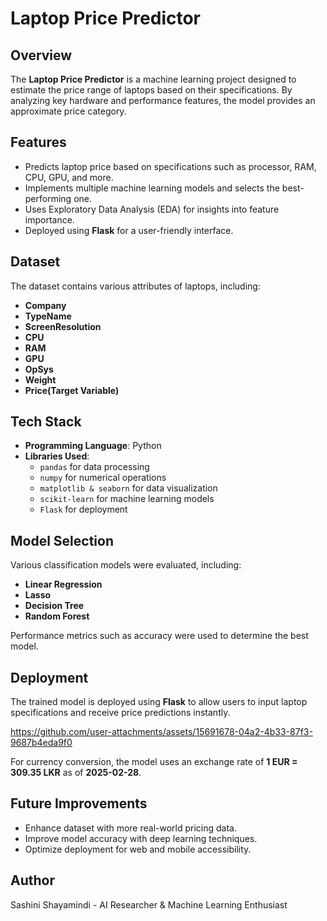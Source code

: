 # Laptop Price Predictor

## Overview
The **Laptop Price Predictor** is a machine learning project designed to estimate the price range of laptops based on their specifications. By analyzing key hardware and performance features, the model provides an approximate price category.

## Features
- Predicts laptop price based on specifications such as processor, RAM, CPU, GPU, and more.
- Implements multiple machine learning models and selects the best-performing one.
- Uses Exploratory Data Analysis (EDA) for insights into feature importance.
- Deployed using **Flask** for a user-friendly interface.

## Dataset
The dataset contains various attributes of laptops, including:
- **Company**
- **TypeName**
- **ScreenResolution**
- **CPU**
- **RAM**
- **GPU**
- **OpSys**
- **Weight**
- **Price(Target Variable)**

## Tech Stack
- **Programming Language**: Python
- **Libraries Used**:
  - `pandas` for data processing
  - `numpy` for numerical operations
  - `matplotlib & seaborn` for data visualization
  - `scikit-learn` for machine learning models
  - `Flask` for deployment

## Model Selection
Various classification models were evaluated, including:
- **Linear Regression**
- **Lasso**
- **Decision Tree**
- **Random Forest**

Performance metrics such as accuracy were used to determine the best model.

## Deployment
The trained model is deployed using **Flask** to allow users to input laptop specifications and receive price predictions instantly.

https://github.com/user-attachments/assets/15691678-04a2-4b33-87f3-9687b4eda9f0 

For currency conversion, the model uses an exchange rate of **1 EUR = 309.35 LKR** as of **2025-02-28**.

## Future Improvements
- Enhance dataset with more real-world pricing data.
- Improve model accuracy with deep learning techniques.
- Optimize deployment for web and mobile accessibility.

## Author
Sashini Shayamindi - AI Researcher & Machine Learning Enthusiast








